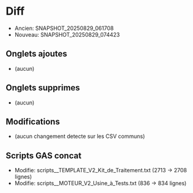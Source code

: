 ﻿# Diff
- Ancien: SNAPSHOT_20250829_061708
- Nouveau: SNAPSHOT_20250829_074423

## Onglets ajoutes
- (aucun)

## Onglets supprimes
- (aucun)

## Modifications
- (aucun changement detecte sur les CSV communs)

## Scripts GAS concat
- Modifie: scripts__TEMPLATE_V2_Kit_de_Traitement.txt (2713 -> 2708 lignes)
- Modifie: scripts__MOTEUR_V2_Usine_à_Tests.txt (836 -> 834 lignes)

